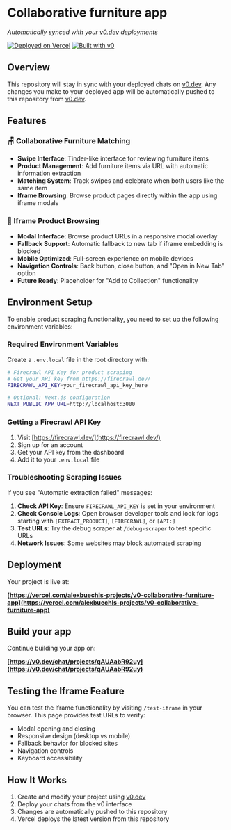 # Collaborative furniture app

*Automatically synced with your [v0.dev](https://v0.dev) deployments*

[![Deployed on Vercel](https://img.shields.io/badge/Deployed%20on-Vercel-black?style=for-the-badge&logo=vercel)](https://vercel.com/alexbuechls-projects/v0-collaborative-furniture-app)
[![Built with v0](https://img.shields.io/badge/Built%20with-v0.dev-black?style=for-the-badge)](https://v0.dev/chat/projects/qAUAabR92uy)

## Overview

This repository will stay in sync with your deployed chats on [v0.dev](https://v0.dev).
Any changes you make to your deployed app will be automatically pushed to this repository from [v0.dev](https://v0.dev).

## Features

### 🪑 Collaborative Furniture Matching
- **Swipe Interface**: Tinder-like interface for reviewing furniture items
- **Product Management**: Add furniture items via URL with automatic information extraction
- **Matching System**: Track swipes and celebrate when both users like the same item
- **Iframe Browsing**: Browse product pages directly within the app using iframe modals

### 🔗 Iframe Product Browsing
- **Modal Interface**: Browse product URLs in a responsive modal overlay
- **Fallback Support**: Automatic fallback to new tab if iframe embedding is blocked
- **Mobile Optimized**: Full-screen experience on mobile devices
- **Navigation Controls**: Back button, close button, and "Open in New Tab" option
- **Future Ready**: Placeholder for "Add to Collection" functionality

## Environment Setup

To enable product scraping functionality, you need to set up the following environment variables:

### Required Environment Variables

Create a `.env.local` file in the root directory with:

```bash
# Firecrawl API Key for product scraping
# Get your API key from https://firecrawl.dev/
FIRECRAWL_API_KEY=your_firecrawl_api_key_here

# Optional: Next.js configuration
NEXT_PUBLIC_APP_URL=http://localhost:3000
```

### Getting a Firecrawl API Key

1. Visit [https://firecrawl.dev/](https://firecrawl.dev/)
2. Sign up for an account
3. Get your API key from the dashboard
4. Add it to your `.env.local` file

### Troubleshooting Scraping Issues

If you see "Automatic extraction failed" messages:

1. **Check API Key**: Ensure `FIRECRAWL_API_KEY` is set in your environment
2. **Check Console Logs**: Open browser developer tools and look for logs starting with `[EXTRACT_PRODUCT]`, `[FIRECRAWL]`, or `[API:]`
3. **Test URLs**: Try the debug scraper at `/debug-scraper` to test specific URLs
4. **Network Issues**: Some websites may block automated scraping

## Deployment

Your project is live at:

**[https://vercel.com/alexbuechls-projects/v0-collaborative-furniture-app](https://vercel.com/alexbuechls-projects/v0-collaborative-furniture-app)**

## Build your app

Continue building your app on:

**[https://v0.dev/chat/projects/qAUAabR92uy](https://v0.dev/chat/projects/qAUAabR92uy)**

## Testing the Iframe Feature

You can test the iframe functionality by visiting `/test-iframe` in your browser. This page provides test URLs to verify:

- Modal opening and closing
- Responsive design (desktop vs mobile)
- Fallback behavior for blocked sites
- Navigation controls
- Keyboard accessibility

## How It Works

1. Create and modify your project using [v0.dev](https://v0.dev)
2. Deploy your chats from the v0 interface
3. Changes are automatically pushed to this repository
4. Vercel deploys the latest version from this repository